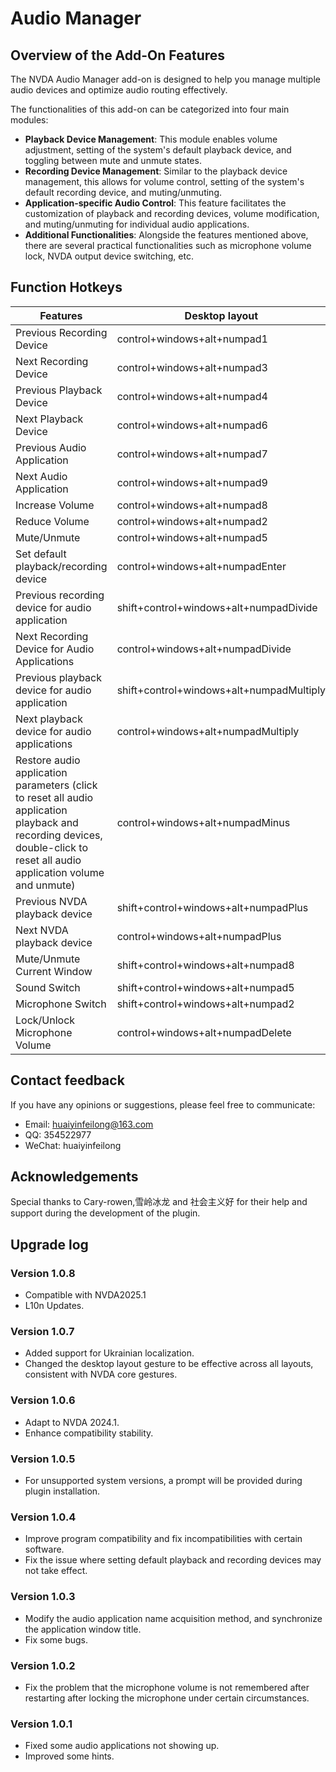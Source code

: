 # Audio Manager

## Overview of the Add-On Features

The NVDA Audio Manager add-on is designed to help you manage multiple audio devices and optimize audio routing effectively.

The functionalities of this add-on can be categorized into four main modules:

- **Playback Device Management**: This module enables volume adjustment, setting of the system's default playback device, and toggling between mute and unmute states.
- **Recording Device Management**: Similar to the playback device management, this allows for volume control, setting of the system's default recording device, and muting/unmuting.
- **Application-specific Audio Control**: This feature facilitates the customization of playback and recording devices, volume modification, and muting/unmuting for individual audio applications.
- **Additional Functionalities**: Alongside the features mentioned above, there are several practical functionalities such as microphone volume lock, NVDA output device switching, etc.

## Function Hotkeys

| Features                                                                                                                                                                  | Desktop layout                           | Laptop layout                       |
| ------------------------------------------------------------------------------------------------------------------------------------------------------------------------- | ---------------------------------------- | ----------------------------------- |
| Previous Recording Device                                                                                                                                                 | control+windows+alt+numpad1              | control+windows+alt+Home            |
| Next Recording Device                                                                                                                                                     | control+windows+alt+numpad3              | control+windows+alt+End             |
| Previous Playback Device                                                                                                                                                  | control+windows+alt+numpad4              | control+windows+alt+PageUp          |
| Next Playback Device                                                                                                                                                      | control+windows+alt+numpad6              | control+windows+alt+PageDown        |
| Previous Audio Application                                                                                                                                                | control+windows+alt+numpad7              | control+windows+alt+LeftArrow       |
| Next Audio Application                                                                                                                                                    | control+windows+alt+numpad9              | control+windows+alt+RightArrow      |
| Increase Volume                                                                                                                                                           | control+windows+alt+numpad8              | control+windows+alt+UpArrow         |
| Reduce Volume                                                                                                                                                             | control+windows+alt+numpad2              | control+windows+alt+DownArrow       |
| Mute/Unmute                                                                                                                                                               | control+windows+alt+numpad5              | control+windows+alt +Space          |
| Set default playback/recording device                                                                                                                                     | control+windows+alt+numpadEnter          | control+windows+alt+Enter           |
| Previous recording device for audio application                                                                                                                           | shift+control+windows+alt+numpadDivide   | shift+control+windows+alt+[         |
| Next Recording Device for Audio Applications                                                                                                                              | control+windows+alt+numpadDivide         | control+windows+alt+[               |
| Previous playback device for audio application                                                                                                                            | shift+control+windows+alt+numpadMultiply | shift+control+windows+alt+]         |
| Next playback device for audio applications                                                                                                                               | control+windows+alt+numpadMultiply       | control+windows+alt+]               |
| Restore audio application parameters (click to reset all audio application playback and recording devices, double-click to reset all audio application volume and unmute) | control+windows+alt+numpadMinus          | control+windows+alt+Backspace       |
| Previous NVDA playback device                                                                                                                                             | shift+control+windows+alt+numpadPlus     | shift+control+windows+alt+\         |
| Next NVDA playback device                                                                                                                                                 | control+windows+alt+numpadPlus           | control+windows+alt+\               |
| Mute/Unmute Current Window                                                                                                                                                | shift+control+windows+alt+numpad8        | shift+control+windows+alt+Space     |
| Sound Switch                                                                                                                                                              | shift+control+windows+alt+numpad5        | shift+control+windows+alt+UpArrow   |
| Microphone Switch                                                                                                                                                         | shift+control+windows+alt+numpad2        | shift+control+windows+alt+DownArrow |
| Lock/Unlock Microphone Volume                                                                                                                                             | control+windows+alt+numpadDelete         | control+windows+alt+Delete          |

## Contact feedback

If you have any opinions or suggestions, please feel free to communicate:

- Email: huaiyinfeilong@163.com
- QQ: 354522977
- WeChat: huaiyinfeilong

## Acknowledgements

Special thanks to Cary-rowen,雪岭冰龙 and 社会主义好 for their help and support during the development of the plugin.

## Upgrade log
### Version 1.0.8
- Compatible with NVDA2025.1
- L10n Updates.

### Version 1.0.7

- Added support for Ukrainian localization.
- Changed the desktop layout gesture to be effective across all layouts, consistent with NVDA core gestures.

### Version 1.0.6

- Adapt to NVDA 2024.1.
- Enhance compatibility stability.

### Version 1.0.5

- For unsupported system versions, a prompt will be provided during plugin installation.

### Version 1.0.4

- Improve program compatibility and fix incompatibilities with certain software.
- Fix the issue where setting default playback and recording devices may not take effect.

### Version 1.0.3

- Modify the audio application name acquisition method, and synchronize the application window title.
- Fix some bugs.

### Version 1.0.2

- Fix the problem that the microphone volume is not remembered after restarting after locking the microphone under certain circumstances.

### Version 1.0.1

- Fixed some audio applications not showing up.
- Improved some hints.

